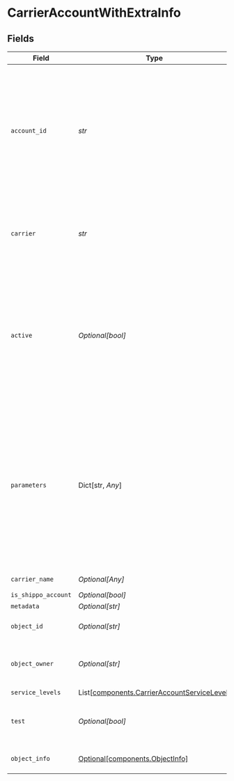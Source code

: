 # CarrierAccountWithExtraInfo


## Fields

| Field                                                                                                                                                                                                                                                                                                                         | Type                                                                                                                                                                                                                                                                                                                          | Required                                                                                                                                                                                                                                                                                                                      | Description                                                                                                                                                                                                                                                                                                                   | Example                                                                                                                                                                                                                                                                                                                       |
| ----------------------------------------------------------------------------------------------------------------------------------------------------------------------------------------------------------------------------------------------------------------------------------------------------------------------------- | ----------------------------------------------------------------------------------------------------------------------------------------------------------------------------------------------------------------------------------------------------------------------------------------------------------------------------- | ----------------------------------------------------------------------------------------------------------------------------------------------------------------------------------------------------------------------------------------------------------------------------------------------------------------------------- | ----------------------------------------------------------------------------------------------------------------------------------------------------------------------------------------------------------------------------------------------------------------------------------------------------------------------------- | ----------------------------------------------------------------------------------------------------------------------------------------------------------------------------------------------------------------------------------------------------------------------------------------------------------------------------- |
| `account_id`                                                                                                                                                                                                                                                                                                                  | *str*                                                                                                                                                                                                                                                                                                                         | :heavy_check_mark:                                                                                                                                                                                                                                                                                                            | Unique identifier of the account. Please check the <a href="https://docs.goshippo.com/docs/carriers/carrieraccounts/">carrier accounts tutorial</a> <br/>page for the `account_id` per carrier.<br> <br/>To protect account information, this field will be masked in any API response.                                       | ****                                                                                                                                                                                                                                                                                                                          |
| `carrier`                                                                                                                                                                                                                                                                                                                     | *str*                                                                                                                                                                                                                                                                                                                         | :heavy_check_mark:                                                                                                                                                                                                                                                                                                            | Carrier token, see <a href="#tag/Carriers">Carriers</a><br><br/>Please check the <a href="https://docs.goshippo.com/docs/carriers/carrieraccounts/">carrier accounts tutorial</a> page for all supported carriers.                                                                                                            | usps                                                                                                                                                                                                                                                                                                                          |
| `active`                                                                                                                                                                                                                                                                                                                      | *Optional[bool]*                                                                                                                                                                                                                                                                                                              | :heavy_minus_sign:                                                                                                                                                                                                                                                                                                            | Determines whether the account is active. When creating a shipment, if no `carrier_accounts` are explicitly <br/>passed Shippo will query all carrier accounts that have this field set. By default, this is set to True.                                                                                                     |                                                                                                                                                                                                                                                                                                                               |
| `parameters`                                                                                                                                                                                                                                                                                                                  | Dict[str, *Any*]                                                                                                                                                                                                                                                                                                              | :heavy_minus_sign:                                                                                                                                                                                                                                                                                                            | An array of additional parameters for the account, such as e.g. password or token.<br/>Please check the <a href="https://docs.goshippo.com/docs/carriers/carrieraccounts/">carrier accounts tutorial</a> page for the parameters per carrier.<br> <br/>To protect account information, this field will be masked in any API response. |                                                                                                                                                                                                                                                                                                                               |
| `carrier_name`                                                                                                                                                                                                                                                                                                                | *Optional[Any]*                                                                                                                                                                                                                                                                                                               | :heavy_minus_sign:                                                                                                                                                                                                                                                                                                            | Carrier name, see <a href="#tag/Carriers">Carriers</a><br>                                                                                                                                                                                                                                                                    | USPS                                                                                                                                                                                                                                                                                                                          |
| `is_shippo_account`                                                                                                                                                                                                                                                                                                           | *Optional[bool]*                                                                                                                                                                                                                                                                                                              | :heavy_minus_sign:                                                                                                                                                                                                                                                                                                            | N/A                                                                                                                                                                                                                                                                                                                           | false                                                                                                                                                                                                                                                                                                                         |
| `metadata`                                                                                                                                                                                                                                                                                                                    | *Optional[str]*                                                                                                                                                                                                                                                                                                               | :heavy_minus_sign:                                                                                                                                                                                                                                                                                                            | N/A                                                                                                                                                                                                                                                                                                                           |                                                                                                                                                                                                                                                                                                                               |
| `object_id`                                                                                                                                                                                                                                                                                                                   | *Optional[str]*                                                                                                                                                                                                                                                                                                               | :heavy_minus_sign:                                                                                                                                                                                                                                                                                                            | Unique identifier of the carrier account object.                                                                                                                                                                                                                                                                              | 6aa34d5f6865448fbb1ee93636e98999                                                                                                                                                                                                                                                                                              |
| `object_owner`                                                                                                                                                                                                                                                                                                                | *Optional[str]*                                                                                                                                                                                                                                                                                                               | :heavy_minus_sign:                                                                                                                                                                                                                                                                                                            | Username of the user who created the carrier account object.                                                                                                                                                                                                                                                                  | bob+22@gmail.com                                                                                                                                                                                                                                                                                                              |
| `service_levels`                                                                                                                                                                                                                                                                                                              | List[[components.CarrierAccountServiceLevel](../../models/components/carrieraccountservicelevel.md)]                                                                                                                                                                                                                          | :heavy_minus_sign:                                                                                                                                                                                                                                                                                                            | N/A                                                                                                                                                                                                                                                                                                                           |                                                                                                                                                                                                                                                                                                                               |
| `test`                                                                                                                                                                                                                                                                                                                        | *Optional[bool]*                                                                                                                                                                                                                                                                                                              | :heavy_minus_sign:                                                                                                                                                                                                                                                                                                            | Indicates whether the object has been created in test mode.                                                                                                                                                                                                                                                                   | false                                                                                                                                                                                                                                                                                                                         |
| `object_info`                                                                                                                                                                                                                                                                                                                 | [Optional[components.ObjectInfo]](../../models/components/objectinfo.md)                                                                                                                                                                                                                                                      | :heavy_minus_sign:                                                                                                                                                                                                                                                                                                            | Holds internal state relevant to users.                                                                                                                                                                                                                                                                                       |                                                                                                                                                                                                                                                                                                                               |